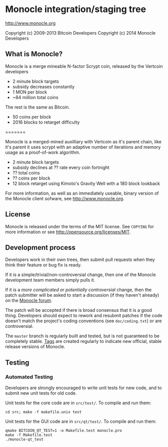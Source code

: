 Monocle integration/staging tree
================================

http://www.monocle.org

Copyright (c) 2009-2013 Bitcoin Developers
Copyright (c) 2014 Monocle Developers

What is Monocle?
----------------

Monocle is a merge mineable N-factor Scrypt coin, released by the Vertcoin developers
 
 - 2 minute block targets
 - subsidy decreases constantly
 - 1 MON per block
 - ~84 million total coins

The rest is the same as Bitcoin.
 - 50 coins per block
 - 2016 blocks to retarget difficulty

=======

Monocle is a merged-mined auxilliary with Vertcoin as it's parent chain, like 
it's parent it uses scrypt with an adaptive number of iterations and memory usage
as a proof-of-work algorithm.
 - 2 minute block targets
 - subsidy declines at ?? rate every coin fortnight
 - ?? total coins
 - ?? coins per block
 - 12 block retarget using Kimoto's Gravity Well with a 180 block lookback

For more information, as well as an immediately useable, binary version of
the Monocle client sofware, see http://www.monocle.org.

License
-------

Monocle is released under the terms of the MIT license. See `COPYING` for more
information or see http://opensource.org/licenses/MIT.

Development process
-------------------

Developers work in their own trees, then submit pull requests when they think
their feature or bug fix is ready.

If it is a simple/trivial/non-controversial change, then one of the Monocle
development team members simply pulls it.

If it is a *more complicated or potentially controversial* change, then the patch
submitter will be asked to start a discussion (if they haven't already) on the
[Monocle forum](http://forum.monocle.).

The patch will be accepted if there is broad consensus that it is a good thing.
Developers should expect to rework and resubmit patches if the code doesn't
match the project's coding conventions (see `doc/coding.txt`) or are
controversial.

The `master` branch is regularly built and tested, but is not guaranteed to be
completely stable. [Tags](https://github.com/erkmos/monocle/tags) are created
regularly to indicate new official, stable release versions of Monocle.

Testing
-------

### Automated Testing

Developers are strongly encouraged to write unit tests for new code, and to
submit new unit tests for old code.

Unit tests for the core code are in `src/test/`. To compile and run them:

    cd src; make -f makefile.unix test

Unit tests for the GUI code are in `src/qt/test/`. To compile and run them:

    qmake BITCOIN_QT_TEST=1 -o Makefile.test monocle.pro
    make -f Makefile.test
    ./monocle-qt_test

